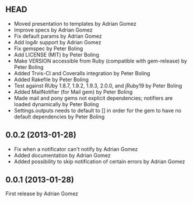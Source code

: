 ## HEAD
- Moved presentation to templates by Adrian Gomez
- Improve specs by Adrian Gomez
- Fix default params by Adrian Gomez
- Add log4r support by Adrian Gomez
- Fix gemspec by Peter Boling
- Add LICENSE (MIT) by Peter Boling
- Make VERSION accessible from Ruby (compatible with gem-release) by Peter Boling
- Added Trvis-CI and Coveralls integration by Peter Boling
- Added Rakefile by Peter Boling
- Test against RUby 1.8.7, 1.9.2, 1.9.3, 2.0.0, and jRuby19 by Peter Boling
- Added MailNotifier (for Mail gem) by Peter Boling
- Made mail and pony gems not explicit dependencies; notifiers are loaded dynamically by Peter Boling
- Settings.outputs needs to default to [] in order for the gem to have no default dependencies by Peter Boling

## 0.0.2 (2013-01-28)
- Fix when a notificator can't notify by Adrian Gomez
- Added documentation by Adrian Gomez
- Added possibility to skip notification of certain errors by Adrian Gomez

## 0.0.1 (2013-01-28)

First release by Adrian Gomez
